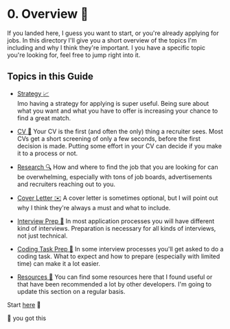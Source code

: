 # 0. Overview :page_facing_up:

If you landed here, I guess you want to start, or you're already applying for jobs.
In this directory I'll give you a short overview of the topics I'm including
and why I think they're important. I you have a specific topic you're looking for, feel free to jump right into it.


## Topics in this Guide

+ [Strategy :chart_with_upwards_trend:](/1_STRATEGY/README.md)  
  Imo having a strategy for applying is super useful. Being sure about what you want and what you have to
  offer is increasing your chance to find a great match.
  
+ [CV :pencil:](/2_CV)
  Your CV is the first (and often the only) thing a recruiter sees. Most CVs get a short screening of
  only a few seconds, before the first decision is made. Putting some effort in your CV can decide if you make it to a
  process or not.
  
+ [Research :mag:](/3_RESEARCH)
  How and where to find the job that you are looking for can be overwhelming, especially with tons of job boards,
  advertisements and recruiters reaching out to you.
  
+ [Cover Letter :envelope:](/4_COVER_LETTER)
  A cover letter is sometimes optional, but I will point out why I think they're 
  always a must and what to include.
  
+ [Interview Prep :microphone:](/5_INTERVIEW_PREP)
  In most application processes you will have different kind of interviews.
  Preparation is necessary for all kinds of interviews, not just technical.
  
+ [Coding Task Prep :dart:](/6_CODING_TASK_PREP)
  In some interview processes you'll get asked to do a coding task. What to expect and 
  how to prepare (especially with limited time) can make it a lot easier.

+ [Resources :hammer:](/7_RESOURCES)
  You can find some resources here that I found useful or that have been recommended a lot by other developers.
  I'm going to update this section on a regular basis.
  

Start [here](/1_STRATEGY) :rocket:


:rainbow: you got this